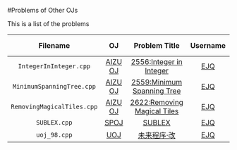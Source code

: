 #Problems of Other OJs

This is a list of the problems

Filename | OJ   | Problem Title | Username | Submission ID
:--------: | :-: | :-: | :-------------: | :-:
`IntegerInInteger.cpp` | [AIZU OJ](http://judge.u-aizu.ac.jp/onlinejudge/) | [2556:Integer in Integer](http://judge.u-aizu.ac.jp/onlinejudge/description.jsp?id=2556)  | [EJQ](http://judge.u-aizu.ac.jp/onlinejudge/user.jsp?id=EJQ) | [1489016](http://judge.u-aizu.ac.jp/onlinejudge/review.jsp?rid=1489016)
`MinimumSpanningTree.cpp` | [AIZU OJ](http://judge.u-aizu.ac.jp/onlinejudge/) | [2559:Minimum Spanning Tree](http://judge.u-aizu.ac.jp/onlinejudge/description.jsp?id=2559)  | [EJQ](http://judge.u-aizu.ac.jp/onlinejudge/user.jsp?id=EJQ) | [1489018](http://judge.u-aizu.ac.jp/onlinejudge/review.jsp?rid=1489018)
`RemovingMagicalTiles.cpp` | [AIZU OJ](http://judge.u-aizu.ac.jp/onlinejudge/) | [2622:Removing Magical Tiles](http://judge.u-aizu.ac.jp/onlinejudge/description.jsp?id=2622)  | [EJQ](http://judge.u-aizu.ac.jp/onlinejudge/user.jsp?id=EJQ) | [1418508](http://judge.u-aizu.ac.jp/onlinejudge/review.jsp?rid=1418508)
`SUBLEX.cpp` | [SPOJ](http://www.spoj.com/) | [SUBLEX](http://www.spoj.com/problems/SUBLEX/) | [EJQ](http://www.spoj.com/status/ejq/signedlist/) | [17444013](http://www.spoj.com/files/src/17444013/)
`uoj_98.cpp` | [UOJ](http://uoj.ac/) | [未来程序·改](http://uoj.ac/problem/98) | [EJQ](http://uoj.ac/user/profile/ejq) | [108132](http://uoj.ac/submission/108132)
